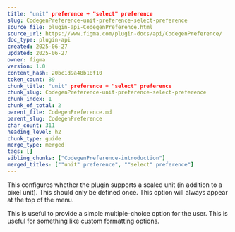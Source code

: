 ```yaml
---
title: "unit" preference + "select" preference
slug: CodegenPreference-unit-preference-select-preference
source_file: plugin-api-CodegenPreference.html
source_url: https://www.figma.com/plugin-docs/api/CodegenPreference/
doc_type: plugin-api
created: 2025-06-27
updated: 2025-06-27
owner: figma
version: 1.0
content_hash: 20bc1d9a48b18f10
token_count: 89
chunk_title: "unit" preference + "select" preference
chunk_slug: CodegenPreference-unit-preference-select-preference
chunk_index: 1
chunk_of_total: 2
parent_file: CodegenPreference.md
parent_slug: CodegenPreference
char_count: 311
heading_level: h2
chunk_type: guide
merge_type: merged
tags: []
sibling_chunks: ["CodegenPreference-introduction"]
merged_titles: [""unit" preference", ""select" preference"]
---
```


This configures whether the plugin supports a scaled unit (in addition to a pixel unit). This should only be defined once. This option will always appear at the top of the menu.

This is useful to provide a simple multiple-choice option for the user. This is useful for something like custom formatting options.